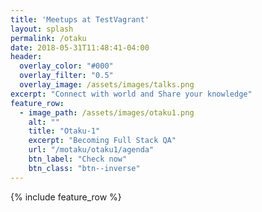 ```yaml
---
title: 'Meetups at TestVagrant'
layout: splash
permalink: /otaku
date: 2018-05-31T11:48:41-04:00
header:
  overlay_color: "#000"
  overlay_filter: "0.5"
  overlay_image: /assets/images/talks.png
excerpt: "Connect with world and Share your knowledge"
feature_row:
  - image_path: /assets/images/otaku1.png
    alt: ""
    title: "Otaku-1"
    excerpt: "Becoming Full Stack QA"
    url: "/motaku/otaku1/agenda"
    btn_label: "Check now"
    btn_class: "btn--inverse"
---
```


{% include feature_row %}